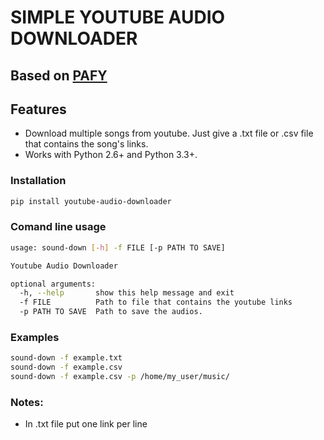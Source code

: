# SIMPLE YOUTUBE AUDIO DOWNLOADER

## Based on [PAFY](https://github.com/mps-youtube/pafy)

## Features

* Download multiple songs from youtube. Just give a .txt file or .csv file that contains the song's links.
* Works with Python 2.6+ and Python 3.3+.

### Installation

```sh
pip install youtube-audio-downloader
```

### Comand line usage

```sh
usage: sound-down [-h] -f FILE [-p PATH TO SAVE]

Youtube Audio Downloader

optional arguments:
  -h, --help       show this help message and exit
  -f FILE          Path to file that contains the youtube links
  -p PATH TO SAVE  Path to save the audios.

```

### Examples

```sh
sound-down -f example.txt
sound-down -f example.csv
sound-down -f example.csv -p /home/my_user/music/
```

### Notes:

* In .txt file put one link per line






